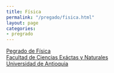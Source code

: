 ```yaml
---
title: Física
permalink: "/pregado/fisica.html"
layout: page
categories:
- pregrado
---
```


[Pegrado de Física](http://bit.ly/pregradofisica)<br/>
[Facultad de Ciencias Exáctas y Naturales](http://bit.ly/fcen)<br/>
[Universidad de Antioquia](http://www.udea.edu.co)<br/>
